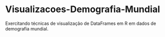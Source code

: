 # Visualizacoes-Demografia-Mundial
Exercitando técnicas de visualização de DataFrames em R em dados de demografia mundial.

